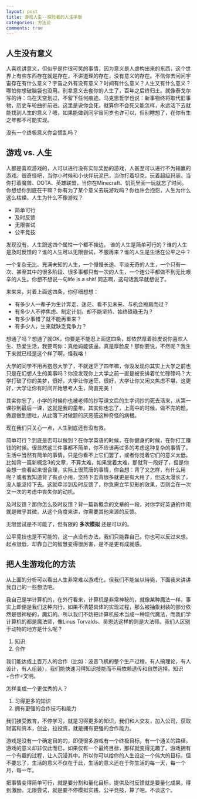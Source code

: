 ```yaml
---
layout: post
title: 游戏人生--探险者的人生手册
categories: 方法论
comments: true
---
```


## 人生没有意义

人喜欢讲意义，但似乎是件很可笑的事情，因为意义是人虚构出来的东西，这个世界上有些东西存在就是存在，不讲道理的存在，没有意义的存在。不信你去问问宇宙存在有什么意义？宇宙之外有没有意义？时间有什么意义？人生又有什么意义？哪怕你想破脑袋也没用。别拿意义去套你的人生了，百年之后终归土。就像泰戈尔写的诗：鸟在天空划过，不留下任何痕迹。马克思哲学也说：新事物终将取代旧事物，历史车轮曲折前进。这里是说你会死，就算你不会死又能怎样，永远活下去就能找到人生的意义？嗯，如果能做到同宇宙同岁也许可以，但别瞎想了，在你有生之年都不可能实现。

没有一个终极意义你会慌乱吗？

## 游戏 vs. 人生

人都是喜欢游戏的，人可以进行没有实际奖励的游戏，人甚至可以进行不为输赢的游戏。很奇怪吧，当你小时候和小伙伴玩泥巴，当你打着坦克，玩着超级玛丽，当你打着魔兽、DOTA、英雄联盟，当你在Minecraft、饥荒里面一玩就忘了时间。你想想你到底在干嘛？你有为了某个意义去玩游戏吗？你也许会抱怨，人生为什么这么枯燥，人生为什么不像游戏？

- 简单可行
- 及时反馈
- 无限尝试
- 公平竞技

发现没有，人生跟这四个属性一个都不挨边。 谁的人生是简单可行的？谁的人生是及时反馈的？谁的人生可以无限尝试，不服再来？谁的人生是生活在公平之中？

一个复杂无比、充满未知的人生，一个慢慢长途、平淡无奇的人生，一个只有一次、甚至其中的很多阶段、很多事都只有一次的人生，一个连公平都做不到无比艰辛的人生。你想不想说一句life is a shit! 同志啊，这句话我早就想说了。

来来来，对着上面这四条，你仔细想想：

- 有多少人一辈子为生计奔走、迷茫、看不见未来、与机会擦肩而过？
- 有多少人不停焦虑、制定计划、却不能坚持、始终碌碌无为？
- 有多少事错了就不能再重来？
- 有多少人，生来就缺乏竞争力？

想通了吗？想通了就OK，你要是不能忍上面这四条，却依然厚着脸皮说你喜欢人生、热爱生活，我要骂你：真他妈能装逼，真是厚脸皮！那你要说，不然呢？我生下来就已经是这个样了啊，怪我咯！

大学的同学不用再抱怨大学了，不就迷茫了四年嘛，你没发现你其实上大学之前也只是在幻想人生的美事吗？你没发现你上大学之前一直是被安排着忙忙碌碌吗？大学打破了你的美梦，很好，大学让你迷茫，很好，大学让你又闲又焦虑不堪，这更好，大学让你有时间开始思考人生，简直完美！

其实你忘了，小学的时候你也被老师的抄写课文后的生字词抄的死去活来，从第一课抄到最后一课，这就是我的童年。其实你也忘了，上高中的时候，做不完的题，做题做到想吐，从此落下对做题的厌恶感这种奇怪的病根。

现在我们只关心一点，人生到底还有没有救。

简单可行？到底是否可以做到？在你学英语的时候，在你健身的时候，在你打工赚钱的时候。很显然这三件事都不简单，你不应该再过多的考虑这种复杂的事情了。生活中当然有简单的事情，只是你看不上它们罢了，或者你觉着它们的意义太低。比如背一篇新概念3的文章，不算太难，如果觉着太难，那就背一段好了，但是你会想一些看起来很合理，实际上很荒唐的事情，你会想：背了又怎样，有什么用呢？或者我知道背了有点小用，坚持下去背很多就更是有大用了，但这太漫长了，没人能坚持下去。这就牵涉到及时反馈了，你急需立竿见影的效果，否则会在一次又一次的考虑中丧失你的动机。

及时反馈？那你怎么及时反馈？背一篇新概念的文章的一段，对你学好英语的作用就是微乎其微，从这个角度来讲，你需要其他来源的反馈。

无限尝试是不可能了，但有限的 **多次模拟** 还是可以的。

公平竞技也是不可能的，这一点没有办法，我们只能靠自己，你也可以反过来想，起点很低，却靠自己的智慧变得很厉害，是不是更有成就感。

## 把人生游戏化的方法

从上面的分析可以看出人生非常难以游戏化，但我们不能坐以待毙，下面我来讲讲我自己的一些想法吧。

我自己是学计算机的，在外行看来，计算机是非常神秘的，就像某种魔法一样，事实上即便是我们这种内行，如果不清楚具体的实现过程，那么被抽象封装的部分依然是很神秘的，魔幻的。所以我们不妨把计算机技术当成一种现代魔法，而我们学计算机的都是魔法师，像Linus Torvalds、吴恩达这样的则是大法师。我们人区别于动物的地方是什么呢？

1. 知识
2. 合作

我们能达成上百万人的合作（比如：波音飞机的整个生产过程，有人搞理论，有人设计，有人组装），我们能快速习得知识技能而不用依赖遗传和自然选择。知识+合作=文明。

怎样变成一个更优秀的人？

1. 习得更多的知识
2. 拥有更强的合作技巧和能力

我们接受教育，不停学习，就是习得更多的知识，我们和人交友，加入公司，获取财富和资本，创业，拉投资，就是拥有更强的合作能力。

游戏是没有一个确定目的的，即便很多游戏有一个终极目标，有一个通关的路径，游戏的意义却非仅此而已，如果仅有一个最终目标，那样就变得无趣了。游戏拥有一个有趣的过程，让人沉浸其中。所以你可以给你的人生设定一个伟大的目标，但不要忘了，生活的意义不仅在于此，生活的意义还在于你生活的每一天，每一个月，每一年。

把事情变得简单可行，就是要分割和量化目标，提供及时反馈就是要量化成果，得到激励。无限尝试，就是要不停模拟实践，公平竞技，算了吧，不谈这个。
